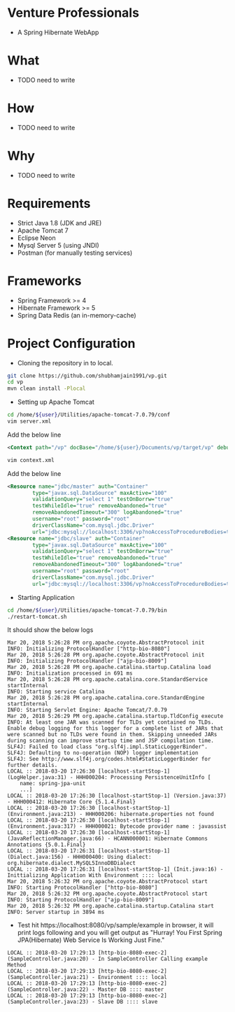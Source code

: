 # Venture Professionals
* A Spring Hibernate WebApp

# What
* TODO need to write
# How
* TODO need to write
# Why
* TODO need to write

# Requirements
* Strict Java 1.8 (JDK and JRE)
* Apache Tomcat 7
* Eclipse Neon
* Mysql Server 5 (using JNDI)
* Postman (for manually testing services)

# Frameworks
* Spring Framework >= 4
* Hibernate Framework >= 5
* Spring Data Redis (an in-memory-cache)

# Project Configuration
* Cloning the repository in to local.
```bash
git clone https://github.com/shubhamjain1991/vp.git
cd vp
mvn clean install -Plocal
```
* Setting up Apache Tomcat 
```bash
cd /home/${user}/Utilities/apache-tomcat-7.0.79/conf
vim server.xml
```
Add the below line 
```xml
<Context path="/vp" docBase="/home/${user}/Documents/vp/target/vp" debug="0" reloadable="true"/>
```
```bash
vim context.xml
```
Add the below line 
```xml
<Resource name="jdbc/master" auth="Container"
        type="javax.sql.DataSource" maxActive="100"
        validationQuery="select 1" testOnBorrw="true"
        testWhileIdle="true" removeAbandoned="true"
        removeAbandonedTimeout="300" logAbandoned="true"
        username="root" password="root"
        driverClassName="com.mysql.jdbc.Driver"
        url="jdbc:mysql://localhost:3306/vp?noAccessToProcedureBodies=true" />
<Resource name="jdbc/slave" auth="Container"
        type="javax.sql.DataSource" maxActive="100"
        validationQuery="select 1" testOnBorrw="true"
        testWhileIdle="true" removeAbandoned="true"
        removeAbandonedTimeout="300" logAbandoned="true"
        username="root" password="root"
        driverClassName="com.mysql.jdbc.Driver"
        url="jdbc:mysql://localhost:3306/vp?noAccessToProcedureBodies=true" />
```
* Starting Application
```bash
cd /home/${user}/Utilities/apache-tomcat-7.0.79/bin
./restart-tomcat.sh
```
It should show the below logs
```log
Mar 20, 2018 5:26:28 PM org.apache.coyote.AbstractProtocol init
INFO: Initializing ProtocolHandler ["http-bio-8080"]
Mar 20, 2018 5:26:28 PM org.apache.coyote.AbstractProtocol init
INFO: Initializing ProtocolHandler ["ajp-bio-8009"]
Mar 20, 2018 5:26:28 PM org.apache.catalina.startup.Catalina load
INFO: Initialization processed in 691 ms
Mar 20, 2018 5:26:28 PM org.apache.catalina.core.StandardService startInternal
INFO: Starting service Catalina
Mar 20, 2018 5:26:28 PM org.apache.catalina.core.StandardEngine startInternal
INFO: Starting Servlet Engine: Apache Tomcat/7.0.79
Mar 20, 2018 5:26:29 PM org.apache.catalina.startup.TldConfig execute
INFO: At least one JAR was scanned for TLDs yet contained no TLDs. Enable debug logging for this logger for a complete list of JARs that were scanned but no TLDs were found in them. Skipping unneeded JARs during scanning can improve startup time and JSP compilation time.
SLF4J: Failed to load class "org.slf4j.impl.StaticLoggerBinder".
SLF4J: Defaulting to no-operation (NOP) logger implementation
SLF4J: See http://www.slf4j.org/codes.html#StaticLoggerBinder for further details.
LOCAL :: 2018-03-20 17:26:30 [localhost-startStop-1] (LogHelper.java:31) - HHH000204: Processing PersistenceUnitInfo [
	name: spring-jpa-unit
	...]
LOCAL :: 2018-03-20 17:26:30 [localhost-startStop-1] (Version.java:37) - HHH000412: Hibernate Core {5.1.4.Final}
LOCAL :: 2018-03-20 17:26:30 [localhost-startStop-1] (Environment.java:213) - HHH000206: hibernate.properties not found
LOCAL :: 2018-03-20 17:26:30 [localhost-startStop-1] (Environment.java:317) - HHH000021: Bytecode provider name : javassist
LOCAL :: 2018-03-20 17:26:30 [localhost-startStop-1] (JavaReflectionManager.java:66) - HCANN000001: Hibernate Commons Annotations {5.0.1.Final}
LOCAL :: 2018-03-20 17:26:31 [localhost-startStop-1] (Dialect.java:156) - HHH000400: Using dialect: org.hibernate.dialect.MySQL5InnoDBDialect
LOCAL :: 2018-03-20 17:26:31 [localhost-startStop-1] (Init.java:16) - Inittializing Application With Environment :::: local
Mar 20, 2018 5:26:32 PM org.apache.coyote.AbstractProtocol start
INFO: Starting ProtocolHandler ["http-bio-8080"]
Mar 20, 2018 5:26:32 PM org.apache.coyote.AbstractProtocol start
INFO: Starting ProtocolHandler ["ajp-bio-8009"]
Mar 20, 2018 5:26:32 PM org.apache.catalina.startup.Catalina start
INFO: Server startup in 3894 ms
```
* Test
hit https://localhost:8080/vp/sample/example in browser, it will print logs following and you will get output as "Hurray! You First Spring JPA(Hibernate) Web Service Is Working Just Fine."
```log
LOCAL :: 2018-03-20 17:29:13 [http-bio-8080-exec-2] (SampleController.java:20) - In SampleController Calling example Method
LOCAL :: 2018-03-20 17:29:13 [http-bio-8080-exec-2] (SampleController.java:21) - Environment :::: local
LOCAL :: 2018-03-20 17:29:13 [http-bio-8080-exec-2] (SampleController.java:22) - Master DB :::: master
LOCAL :: 2018-03-20 17:29:13 [http-bio-8080-exec-2] (SampleController.java:23) - Slave DB :::: slave
```


